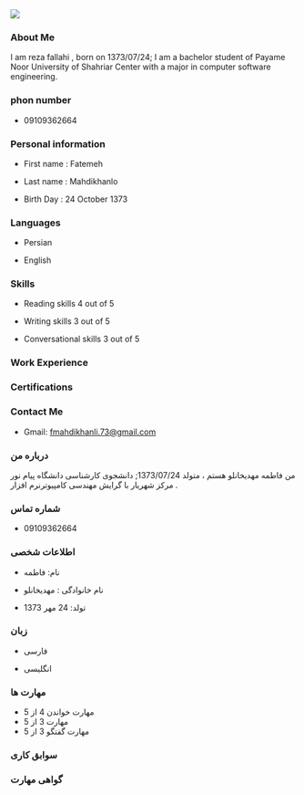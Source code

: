 <img src="https://avatars1.githubusercontent.com/u/74547703?s=400&u=3f6e51d31d2da7ea230373525c0ecf0f31102853&v=4"/>

###  About Me
 I am reza fallahi , born on 1373/07/24;
 I am a bachelor student of Payame Noor University of Shahriar Center with a major in computer software engineering.

### phon number
+ 09109362664

### Personal information
+ First name : Fatemeh

+ Last name : Mahdikhanlo

+ Birth Day : 24 October 1373

### Languages
+ Persian

+ English

### Skills

+ Reading skills 4 out of 5

+ Writing skills 3 out of 5

+ Conversational skills 3 out of 5
 
### Work Experience



### Certifications



### Contact Me
- Gmail: fmahdikhanli.73@gmail.com


### درباره من
من فاطمه مهدیخانلو هستم ، متولد 1373/07/24;
دانشجوی کارشناسی دانشگاه پیام نور مرکز شهریار با گرایش مهندسی کامپیوترنرم افزار .

### شماره تماس 
+ 09109362664

### اطلاعات شخصی
+ نام: فاطمه

+ نام خانوادگی : مهدیخانلو

+ تولد: 24 مهر 1373

### زبان
+ فارسی

+ انگلیسی  

### مهارت ها
+ مهارت خواندن 4 از 5 
+ مهارت 3 از 5
+ مهارت گفتگو 3 از 5  

### سوابق کاری


### گواهی مهارت


